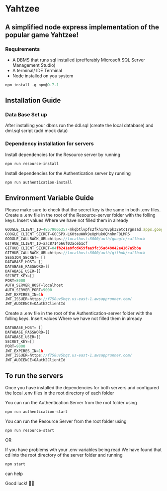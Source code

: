 # Yahtzee
A simplified node express implementation of the popular game Yahtzee!
----------------------------------------------------------
### Requirements
  - A DBMS that runs sql installed (prefferably Microsoft SQL Server Management Studio)
  - A terminal/ IDE Terminal
  - Node installed on you system   
  ```javascript
  npm install -g npm@9.7.1
  ```

## Installation Guide

### Data Base Set up
After installing your dbms run the ddl.sql (create the local database) and dml.sql script (add mock data)

### Dependency installation for servers

Install dependencies for the Resource server by running 
  ```javascript
  npm run resource-install
  ```

Install dependencies for the Authentication server by running 
  ```javascript
  npm run authentication-install
  ```

## Environment Variable Guide
Please make sure to check that the secret key is the same in both .env files.
Create a .env file in the root of the Resource-server folder with the folling keys. Insert values Where we have not filled them in already
```javascript
GOOGLE_CLIENT_ID=48579065357-mkqbtlvpfs2fkh1r0vpk32etc1rgnsad.apps.googleusercontent.com
GOOGLE_CLIENT_SECRET=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
GOOGLE_CALLBACK_URL=https://localhost:8000/auth/google/callback
GITHUB_CLIENT_ID=aac8714566f03aceb1cf
GITHUB_CLIENT_SECRET=04fb241e8fcd459faa9fc35a848842e4187a5b8a
GITHUB_CALLBACK_URL=https://localhost:8000/auth/github/callback
SESSION_SECRET= []
DATABASE_HOST= []
DATABASE_PASSWORD=[]
DATABASE_USER=[]
SECRET_KEY=[]
PORT=8000
AUTH_SERVER_HOST=localhost
AUTH_SERVER_PORT=9000
JWT_EXPIRES_IN=1h
JWT_ISSUER=https://f758uv5bqz.us-east-1.awsapprunner.com/
JWT_AUDIENCE=OAuth2ClientId
```

Create a .env file in the root of the Authentication-server folder with the folling keys. Insert values Where we have not filled them in already
```javascript
DATABASE_HOST= []
DATABASE_PASSWORD=[]
DATABASE_USER=[]
SECRET_KEY=[]
PORT=9000
JWT_EXPIRES_IN=1h
JWT_ISSUER=https://f758uv5bqz.us-east-1.awsapprunner.com/
JWT_AUDIENCE=OAuth2ClientId
```


## To run the servers 
Once you have installed the dependencies for both servers and configured the local .env files in the root directory of each folder

You can run the Authentication Server from the root folder using 
  ```javascript
npm run authentication-start
```

You can run the Resource Server from the root folder using 
  ```javascript
 npm run resource-start
  ```

OR

If you have problems wth your .env variables being read We have found that cd into the root directory of the server folder and running
  ```javascript
 npm start
  ```
can help


Good luck! 🎲🍀

